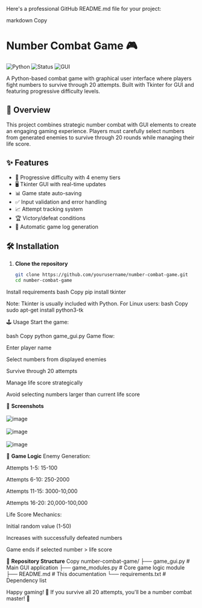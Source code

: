 Here's a professional GitHub README.md file for your project:

markdown
Copy
# Number Combat Game 🎮

![Python](https://img.shields.io/badge/Python-3.8%2B-blue)
![Status](https://img.shields.io/badge/Status-Complete-green)
![GUI](https://img.shields.io/badge/GUI-Tkinter-yellowgreen)

A Python-based combat game with graphical user interface where players fight numbers to survive through 20 attempts. Built with Tkinter for GUI and featuring progressive difficulty levels.


## 📖 Overview

This project combines strategic number combat with GUI elements to create an engaging gaming experience. Players must carefully select numbers from generated enemies to survive through 20 rounds while managing their life score.

## ✨ Features

- 🎯 Progressive difficulty with 4 enemy tiers
- 🖥️ Tkinter GUI with real-time updates
- 📊 Game state auto-saving
- ✅ Input validation and error handling
- 📈 Attempt tracking system
- 🏆 Victory/defeat conditions
- 📂 Automatic game log generation

## 🛠️ Installation

1. **Clone the repository**
   ```bash
   git clone https://github.com/yourusername/number-combat-game.git
   cd number-combat-game
Install requirements
bash
Copy
pip install tkinter

Note: Tkinter is usually included with Python. For Linux users:
bash
Copy
sudo apt-get install python3-tk

🕹️ Usage
Start the game:

bash
Copy
python game_gui.py
Game flow:

Enter player name

Select numbers from displayed enemies

Survive through 20 attempts

Manage life score strategically

Avoid selecting numbers larger than current life score

📸 **Screenshots**
<br><br>
![image](https://github.com/user-attachments/assets/cc194bca-786b-42c3-ba5f-76d9cff55880)
<br><br>
![image](https://github.com/user-attachments/assets/d9e4ebb5-9d61-42bb-b449-7665004eae8e)
<br><br>
![image](https://github.com/user-attachments/assets/36143ca6-10ec-4fa1-bdff-31124b41b518)

🧠 **Game Logic**
Enemy Generation:

Attempts 1-5: 15-100

Attempts 6-10: 250-2000

Attempts 11-15: 3000-10,000

Attempts 16-20: 20,000-100,000

Life Score Mechanics:

Initial random value (1-50)

Increases with successfully defeated numbers

Game ends if selected number > life score

📂 **Repository Structure**
Copy
number-combat-game/
├── game_gui.py       # Main GUI application
├── game_modules.py   # Core game logic module
├── README.md         # This documentation
└── requirements.txt  # Dependency list

Happy gaming! 🚀 If you survive all 20 attempts, you'll be a number combat master! 💪

